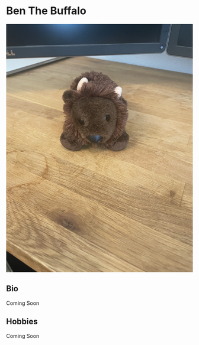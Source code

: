 # Ben The Buffalo

![image_1](pictures/ben.jpg)
<div style="page-break-after: always;"></div>

## Bio
Coming Soon
<div style="page-break-after: always;"></div>

## Hobbies
Coming Soon
<div style="page-break-after: always;"></div>